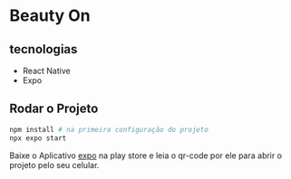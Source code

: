 # Beauty On

## tecnologias
- React Native
- Expo

## Rodar o Projeto

``` bash
npm install # na primeira configuração do projeto
npx expo start
```

Baixe o Aplicativo [expo](https://play.google.com/store/apps/details?id=host.exp.exponent&pcampaignid=web_share) na play store e leia o qr-code por ele para abrir o projeto pelo seu celular.